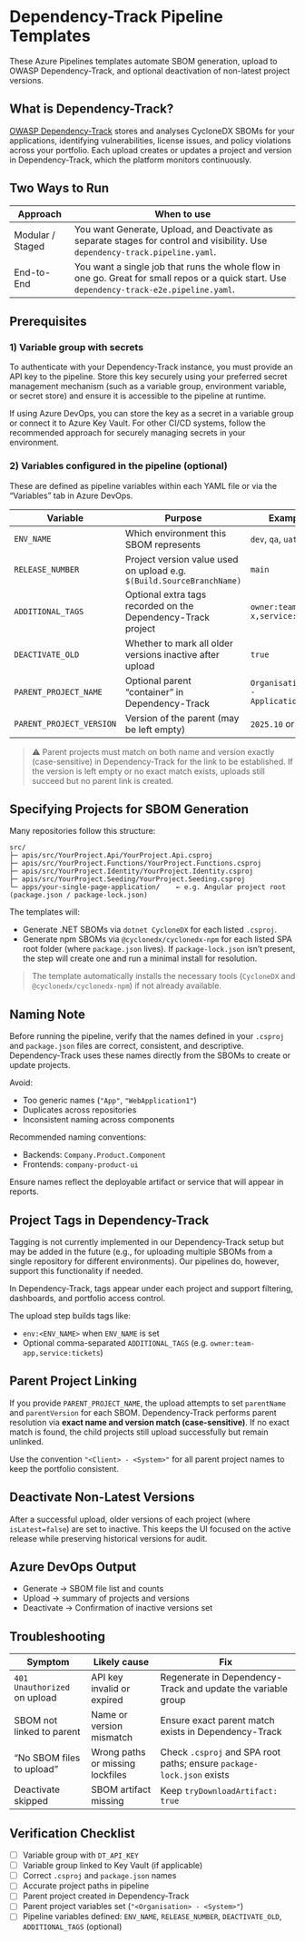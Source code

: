# Dependency-Track Pipeline Templates

These Azure Pipelines templates automate SBOM generation, upload to OWASP Dependency-Track, and optional deactivation of non-latest project versions.

## What is Dependency-Track?

[OWASP Dependency-Track](https://dependencytrack.org/) stores and analyses CycloneDX SBOMs for your applications, identifying vulnerabilities, license issues, and policy violations across your portfolio.
Each upload creates or updates a project and version in Dependency-Track, which the platform monitors continuously.

## Two Ways to Run

| Approach         | When to use                                                                                                                                 |
| ---------------- | ------------------------------------------------------------------------------------------------------------------------------------------- |
| Modular / Staged | You want Generate, Upload, and Deactivate as separate stages for control and visibility. Use `dependency-track.pipeline.yaml`.              |
| End-to-End       | You want a single job that runs the whole flow in one go. Great for small repos or a quick start. Use `dependency-track-e2e.pipeline.yaml`. |

## Prerequisites

### 1) Variable group with secrets

To authenticate with your Dependency-Track instance, you must provide an API key to the pipeline. Store this key securely using your preferred secret management mechanism (such as a variable group, environment variable, or secret store) and ensure it is accessible to the pipeline at runtime.

If using Azure DevOps, you can store the key as a secret in a variable group or connect it to Azure Key Vault. For other CI/CD systems, follow the recommended approach for securely managing secrets in your environment.

### 2) Variables configured in the pipeline (optional)

These are defined as pipeline variables within each YAML file or via the “Variables” tab in Azure DevOps.

| Variable                 | Purpose                                                               | Example                              |
| ------------------------ | --------------------------------------------------------------------- | ------------------------------------ |
| `ENV_NAME`               | Which environment this SBOM represents                                | `dev`, `qa`, `uat`, `prod`           |
| `RELEASE_NUMBER`         | Project version value used on upload e.g. `$(Build.SourceBranchName)` | `main`                               |
| `ADDITIONAL_TAGS`        | Optional extra tags recorded on the Dependency-Track project          | `owner:team-x,service:abc`           |
| `DEACTIVATE_OLD`         | Whether to mark all older versions inactive after upload              | `true`                               |
| `PARENT_PROJECT_NAME`    | Optional parent “container” in Dependency-Track                       | `OrganisationName - ApplicationName` |
| `PARENT_PROJECT_VERSION` | Version of the parent (may be left empty)                             | `2025.10` or empty                   |

> ⚠️ Parent projects must match on both name and version exactly (case-sensitive) in Dependency-Track for the link to be established. If the version is left empty or no exact match exists, uploads still succeed but no parent link is created.

## Specifying Projects for SBOM Generation

Many repositories follow this structure:

```
src/
├─ apis/src/YourProject.Api/YourProject.Api.csproj
├─ apis/src/YourProject.Functions/YourProject.Functions.csproj
├─ apis/src/YourProject.Identity/YourProject.Identity.csproj
├─ apis/src/YourProject.Seeding/YourProject.Seeding.csproj
└─ apps/your-single-page-application/    ← e.g. Angular project root (package.json / package-lock.json)
```

The templates will:

- Generate .NET SBOMs via `dotnet CycloneDX` for each listed `.csproj`.
- Generate npm SBOMs via `@cyclonedx/cyclonedx-npm` for each listed SPA root folder (where `package.json` lives).
  If `package-lock.json` isn’t present, the step will create one and run a minimal install for resolution.

> The template automatically installs the necessary tools (`CycloneDX` and `@cyclonedx/cyclonedx-npm`) if not already available.

## Naming Note

Before running the pipeline, verify that the names defined in your `.csproj` and `package.json` files are correct, consistent, and descriptive.
Dependency-Track uses these names directly from the SBOMs to create or update projects.

Avoid:

- Too generic names (`"App"`, `"WebApplication1"`)
- Duplicates across repositories
- Inconsistent naming across components

Recommended naming conventions:

- Backends: `Company.Product.Component`
- Frontends: `company-product-ui`

Ensure names reflect the deployable artifact or service that will appear in reports.

## Project Tags in Dependency-Track

Tagging is not currently implemented in our Dependency-Track setup but may be added in the future (e.g., for uploading multiple SBOMs from a single repository for different environments). Our pipelines do, however, support this functionality if needed.

In Dependency-Track, tags appear under each project and support filtering, dashboards, and portfolio access control.

The upload step builds tags like:

- `env:<ENV_NAME>` when `ENV_NAME` is set
- Optional comma-separated `ADDITIONAL_TAGS` (e.g. `owner:team-app,service:tickets`)

## Parent Project Linking

If you provide `PARENT_PROJECT_NAME`, the upload attempts to set `parentName` and `parentVersion` for each SBOM.
Dependency-Track performs parent resolution via **exact name and version match (case-sensitive)**.
If no exact match is found, the child projects still upload successfully but remain unlinked.

Use the convention `"<Client> - <System>"` for all parent project names to keep the portfolio consistent.

## Deactivate Non-Latest Versions

After a successful upload, older versions of each project (where `isLatest=false`) are set to inactive.
This keeps the UI focused on the active release while preserving historical versions for audit.

## Azure DevOps Output

- Generate → SBOM file list and counts
- Upload → summary of projects and versions
- Deactivate → Confirmation of inactive versions set

## Troubleshooting

| Symptom                      | Likely cause                     | Fix                                                                   |
| ---------------------------- | -------------------------------- | --------------------------------------------------------------------- |
| `401 Unauthorized` on upload | API key invalid or expired       | Regenerate in Dependency-Track and update the variable group          |
| SBOM not linked to parent    | Name or version mismatch         | Ensure exact parent match exists in Dependency-Track                  |
| “No SBOM files to upload”    | Wrong paths or missing lockfiles | Check `.csproj` and SPA root paths; ensure `package-lock.json` exists |
| Deactivate skipped           | SBOM artifact missing            | Keep `tryDownloadArtifact: true`                                      |

## Verification Checklist

- [ ] Variable group with `DT_API_KEY`
- [ ] Variable group linked to Key Vault (if applicable)
- [ ] Correct `.csproj` and `package.json` names
- [ ] Accurate project paths in pipeline
- [ ] Parent project created in Dependency-Track
- [ ] Parent project variables set (`"<Organisation> - <System>"`)
- [ ] Pipeline variables defined: `ENV_NAME`, `RELEASE_NUMBER`, `DEACTIVATE_OLD`, `ADDITIONAL_TAGS` (optional)
